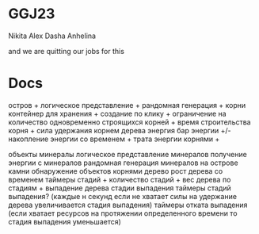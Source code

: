 # GGJ23

Nikita
Alex
Dasha
Anhelina

and we are quitting our jobs for this


# Docs

остров +
    логическое представление +
    рандомная генерация +
корни
    контейнер для хранения +
    создание по клику +
    ограничение на количество одновременно строящихся корней +
    время строительства корня +
    сила удержания корнем дерева
энергия
    бар энергии +/-
    накопление энергии со временем +
    трата энергии корнями +
    
    
объекты
    минералы
        логическое представление минералов
        получение энергии с минералов
        рандомная генерация минералов на острове
    камни
    обнаружение объектов корнями
дерево
    рост дерева со временем
        таймеры стадий +
        количество стадий +
        вес дерева по стадиям +
    выпадение дерева
        стадии выпадения
        таймеры стадий выпадения? (каждые н секунд если не хватает силы на удержание дерева увеличивается стадия выпадения)
        таймеры отката выпадения (если хватает ресурсов на протяжении определенного времени то стадия выпадения уменьшается)



